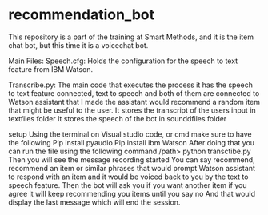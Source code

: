 # recommendation_bot

This repository is a part of the training at Smart Methods, and it is the item chat bot, but this time it is a voicechat bot.

Main Files:
Speech.cfg:
Holds the configuration for the speech to text feature from IBM Watson. 


Transcribe.py: 
The main code that executes the process it has the speech to text feature connected, text to speech and both of them are connected to Watson assistant that I made the assistant would recommend a random item that might be useful to the user. 
It stores the transcript of the users input in textfiles folder 
It stores the speech of the bot in sounddfiles folder

setup
Using the terminal on Visual studio code, or cmd make sure to have the following
Pip install pyaudio 
Pip install ibm Watson
After doing that you can run the file using the following command
/path>  python transctibe.py 
Then you will see the message recording started 
You can say recommend, recommend an item or similar phrases that would prompt Watson assistant to respond with an item and it would be voiced back to you by the text to speech feature. 
Then the bot will ask you if you want another item if you agree it will keep recommending you items until you say no 
And that would display the last message which will end the session.

